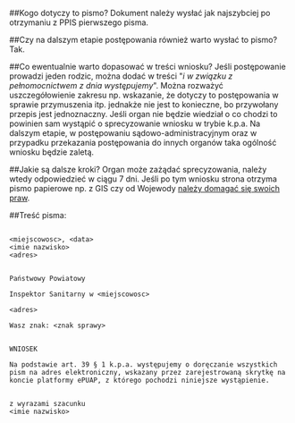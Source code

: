 ##Kogo dotyczy to pismo?
Dokument należy wysłać jak najszybciej po otrzymaniu z PPIS pierwszego pisma.

##Czy na dalszym etapie postępowania również warto wysłać to pismo?
Tak.

##Co ewentualnie warto dopasować w treści wniosku?
Jeśli postępowanie prowadzi jeden rodzic, można dodać w treści "*i w związku z pełnomocnictwem z dnia <data> występujemy*".
Można rozważyć uszczegółowienie zakresu np. wskazanie, że dotyczy to postępowania w sprawie przymuszenia itp. jednakże nie jest to konieczne, bo przywołany przepis jest jednoznaczny.
Jeśli organ nie będzie wiedział o co chodzi to powinien sam wystąpić o sprecyzowanie wniosku w trybie k.p.a.
Na dalszym etapie, w postępowaniu sądowo-administracyjnym oraz w przypadku przekazania postępowania do innych organów taka ogólność wniosku będzie zaletą.

##Jakie są dalsze kroki?
Organ może zażądać sprecyzowania, należy wtedy odpowiedzieć w ciągu 7 dni. Jeśli po tym wniosku strona otrzyma pismo papierowe np. z GIS czy od Wojewody [należy domagać się swoich praw](https://github.com/szanitani/szczepienia/blob/master/Sciezki%20alternatywne/skarga%20na%20nieprawidlowe%20doreczenie.md).

##Treść pisma:
```
                                                                <miejscowosc>, <data>
<imie nazwisko>
<adres>

                                                                Państwowy Powiatowy
                                                                Inspektor Sanitarny w <miejscowosc>
                                                                <adres>

Wasz znak: <znak sprawy>


WNIOSEK

Na podstawie art. 39 § 1 k.p.a. występujemy o doręczanie wszystkich pism na adres elektroniczny, wskazany przez zarejestrowaną skrytkę na koncie platformy ePUAP, z którego pochodzi niniejsze wystąpienie.


z wyrazami szacunku
<imie nazwisko>

```
